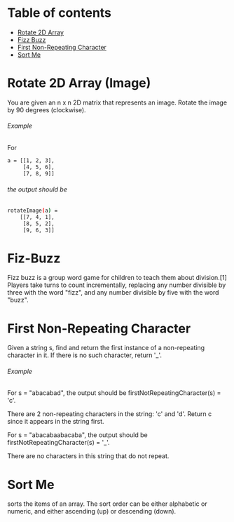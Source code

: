 Table of contents
=================

  * [Rotate 2D Array](#rotate-2d-array)
  * [Fizz Buzz](#fizz-buzz)
  * [First Non-Repeating Character](#first-non-repeating-character)
  * [Sort Me](#sort-me)


Rotate 2D Array (Image)
============

You are given an n x n 2D matrix that represents an image. Rotate the image by 90 degrees (clockwise).

###### Example

For

``` bash
a = [[1, 2, 3],
     [4, 5, 6],
     [7, 8, 9]]
```     
###### the output should be

``` bash
rotateImage(a) =
    [[7, 4, 1],
     [8, 5, 2],
     [9, 6, 3]]
```

Fiz-Buzz
============
Fizz buzz is a group word game for children to teach them about division.[1] Players take turns to count incrementally, replacing any number divisible by three with the word "fizz", and any number divisible by five with the word "buzz".


First Non-Repeating Character
============

Given a string s, find and return the first instance of a non-repeating character in it. If there is no such character, return '_'.

###### Example

For s = "abacabad", the output should be firstNotRepeatingCharacter(s) = 'c'.

There are 2 non-repeating characters in the string: 'c' and 'd'. Return c since it appears in the string first.

For s = "abacabaabacaba", the output should be firstNotRepeatingCharacter(s) = '_'.

There are no characters in this string that do not repeat.


Sort Me
============

sorts the items of an array. The sort order can be either alphabetic or numeric, and either ascending (up) or descending (down).
